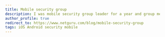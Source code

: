 ```yaml
---
title: Mobile security group
description: I was mobile security group leader for a year and group member since beggining of the group. Blogpost describes initiatives that we had and how we could develop our skills in that area.
author_profile: true
redirect_to: https://www.netguru.com/blog/mobile-security-group
tags: iOS Android security mobile
---
```

